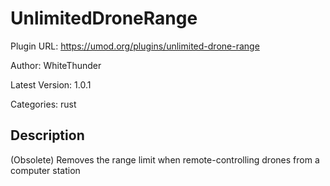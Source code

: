 # UnlimitedDroneRange

Plugin URL: https://umod.org/plugins/unlimited-drone-range

Author: WhiteThunder

Latest Version: 1.0.1

Categories: rust

## Description

(Obsolete) Removes the range limit when remote-controlling drones from a computer station
